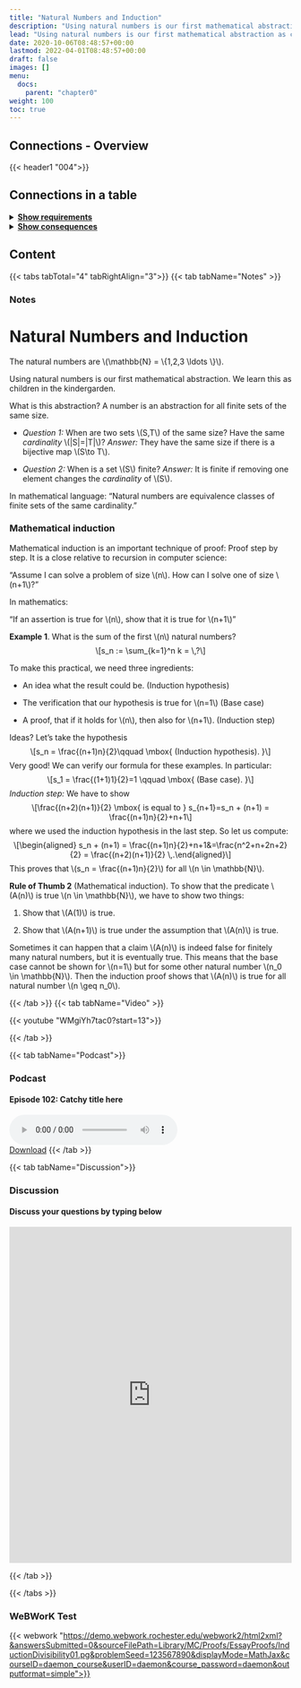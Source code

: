 ```yaml
---
title: "Natural Numbers and Induction"
description: "Using natural numbers is our first mathematical abstraction as children. Mathematical induction is an important technique of proof."
lead: "Using natural numbers is our first mathematical abstraction as children. Mathematical induction is an important technique of proof."
date: 2020-10-06T08:48:57+00:00
lastmod: 2022-04-01T08:48:57+00:00
draft: false
images: []
menu:
  docs:
    parent: "chapter0"
weight: 100
toc: true
---
```


## Connections - Overview

{{< header1 "004">}}

## Connections in a table

<details>
<summary><b><u>Show requirements</u></b></summary>
<div class="table-responsive-sm">
<table class="table">
<thead>
  <tr>
    <th scope="col">Concept</th>
    <th scope="col">Content</th>
  </tr>
</thead>
<tbody>

<tr>
<th scope="row"><a href="../../chapter0/001/">Sets</a></th>
<td>Sets are the basic building blocks for a lot of mathematics. In order to rigorously define numbers and doing real analysis, we need to know how to work with sets.</td>
</tr>
        
</tbody>
</table>
</div>
</details>

<details>
<summary><b><u>Show consequences</u></b></summary>
<div class="table-responsive-sm">
<table class="table">
<thead>
  <tr>
    <th scope="col">Concept</th>
    <th scope="col">Content</th>
  </tr>
</thead>
<tbody>

<tr>
<th scope="row"><a href="../../chapter0/011/">Sums and Products</a></th>
<td>An important shorthand notation for calculations.</td>
</tr>
        
<tr>
<th scope="row"><a href="../../chapter1/100/">Sequences</a></th>
<td>Ein Satz</td>
</tr>
        
<tr>
<th scope="row"><a href="../../chapter1/101/">Convergence</a></th>
<td>Ein Satz</td>
</tr>
        
<tr>
<th scope="row"><a href="../../chapter2/200/">Partial sums</a></th>
<td>Ein Satz</td>
</tr>
        
</tbody>
</table>
</div>
</details>

## Content

{{< tabs tabTotal="4" tabRightAlign="3">}}
{{< tab tabName="Notes" >}}

### Notes

<h1 id="natural-numbers-and-induction">Natural Numbers and
Induction</h1>
<p>The natural numbers are <span class="math inline">\(\mathbb{N} =
\{1,2,3 \ldots \}\)</span>.</p>
<p>Using natural numbers is our first mathematical abstraction. We learn
this as children in the kindergarden.</p>
<p>What is this abstraction? A number is an abstraction for all finite
sets of the same size.</p>
<ul>
<li><p><em>Question 1:</em> When are two sets <span
class="math inline">\(S,T\)</span> of the same size? Have the same
<em>cardinality</em> <span class="math inline">\(|S|=|T|\)</span>?
<em>Answer:</em> They have the same size if there is a bijective map
<span class="math inline">\(S\to T\)</span>.</p></li>
<li><p><em>Question 2:</em> When is a set <span
class="math inline">\(S\)</span> finite? <em>Answer:</em> It is finite
if removing one element changes the <em>cardinality</em> of <span
class="math inline">\(S\)</span>.</p></li>
</ul>
<p>In mathematical language: “Natural numbers are equivalence classes of
finite sets of the same cardinality.”</p>
<h3 id="mathematical-induction">Mathematical induction</h3>
<p>Mathematical induction is an important technique of proof: Proof step
by step. It is a close relative to recursion in computer science:</p>
<p>“Assume I can solve a problem of size <span
class="math inline">\(n\)</span>. How can I solve one of size <span
class="math inline">\(n+1\)</span>?”</p>
<p>In mathematics:</p>
<p>“If an assertion is true for <span class="math inline">\(n\)</span>,
show that it is true for <span class="math inline">\(n+1\)</span>”</p>
<div class="example">
<p><strong>Example 1</strong>. What is the sum of the first <span
class="math inline">\(n\)</span> natural numbers? <span
class="math display">\[s_n := \sum_{k=1}^n k = \,?\]</span></p>
<p>To make this practical, we need three ingredients:</p>
<ul>
<li><p>An idea what the result could be. (Induction hypothesis)</p></li>
<li><p>The verification that our hypothesis is true for <span
class="math inline">\(n=1\)</span> (Base case)</p></li>
<li><p>A proof, that if it holds for <span
class="math inline">\(n\)</span>, then also for <span
class="math inline">\(n+1\)</span>. (Induction step)</p></li>
</ul>
<p>Ideas? Let’s take the hypothesis <span class="math display">\[s_n =
\frac{(n+1)n}{2}\qquad  \mbox{ (Induction hypothesis). }\]</span> Very
good! We can verify our formula for these examples. In particular: <span
class="math display">\[s_1 = \frac{(1+1)1}{2}=1 \qquad  \mbox{ (Base
case). }\]</span> <em>Induction step:</em> We have to show <span
class="math display">\[\frac{(n+2)(n+1)}{2} \mbox{ is equal to }
s_{n+1}=s_n + (n+1)
= \frac{(n+1)n}{2}+n+1\]</span> where we used the induction hypothesis
in the last step. So let us compute: <span
class="math display">\[\begin{aligned}
s_n + (n+1)
= \frac{(n+1)n}{2}+n+1&amp;=\frac{n^2+n+2n+2}{2} =
\frac{(n+2)(n+1)}{2}
\,.\end{aligned}\]</span> This proves that <span
class="math inline">\(s_n = \frac{(n+1)n}{2}\)</span> for all <span
class="math inline">\(n \in \mathbb{N}\)</span>.</p>
</div>
<div class="Faust">
<p><strong>Rule of Thumb 2</strong> (Mathematical induction). To show
that the predicate <span class="math inline">\(A(n)\)</span> is true
<span class="math inline">\(n \in \mathbb{N}\)</span>, we have to show
two things:</p>
<ol type="1">
<li><p>Show that <span class="math inline">\(A(1)\)</span> is
true.</p></li>
<li><p>Show that <span class="math inline">\(A(n+1)\)</span> is true
under the assumption that <span class="math inline">\(A(n)\)</span> is
true.</p></li>
</ol>
</div>
<p>Sometimes it can happen that a claim <span
class="math inline">\(A(n)\)</span> is indeed false for finitely many
natural numbers, but it is eventually true. This means that the base
case cannot be shown for <span class="math inline">\(n=1\)</span> but
for some other natural number <span class="math inline">\(n_0 \in
\mathbb{N}\)</span>. Then the induction proof shows that <span
class="math inline">\(A(n)\)</span> is true for all natural number <span
class="math inline">\(n \geq n_0\)</span>.</p>


{{< /tab >}}
{{< tab tabName="Video" >}}

{{< youtube "WMgiYh7tac0?start=13">}}

{{< /tab >}}

{{< tab tabName="Podcast">}}

<h3>Podcast</h3>
<h4>Episode 102: Catchy title here</h4>
<audio controls>
  <source src="PODCAST_real" type="audio/wav" />
  Your browser does not support the audio element.
</audio>
<br />
<a href="" class="btn btn-primary btn-lg" download="PODCAST_real"
  >Download</a
>
{{< /tab >}}

{{< tab tabName="Discussion">}}

  <h3>Discussion</h3>
  <h4>Discuss your questions by typing below</h4>

<iframe name="embed_readwrite" src="https://pad.rdi.zimt.uni-siegen.de/p/klfjsdklfjadsfkjdslkaf004" width="100%" height="600" frameborder="0"></iframe>

{{< /tab >}}

{{< /tabs >}}

### WeBWorK Test

{{< webwork "https://demo.webwork.rochester.edu/webwork2/html2xml?&answersSubmitted=0&sourceFilePath=Library/MC/Proofs/EssayProofs/InductionDivisibility01.pg&problemSeed=123567890&displayMode=MathJax&courseID=daemon_course&userID=daemon&course_password=daemon&outputformat=simple">}}
